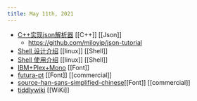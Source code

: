 ```yaml
---
title: May 11th, 2021
---
```


- [C++实现json解析器](https://zhuanlan.zhihu.com/json-tutorial) [[C++]] [[Json]]
	- https://github.com/miloyip/json-tutorial
- [Shell 设计介绍](https://zhuanlan.zhihu.com/p/24331663) [[linux]] [[Shell]]
- [Shell 使用介绍](https://a-wing.top/shell/2021/05/05/new-shell.html) [[linux]] [[Shell]]
- [IBM+Plex+Mono](https://fonts.google.com/specimen/IBM+Plex+Mono) [[Font]]
- [futura-pt](https://fonts.adobe.com/fonts/futura-pt#fonts-section) [[Font]] [[commercial]]
- [source-han-sans-simplified-chinese](https://fonts.adobe.com/fonts/source-han-sans-simplified-chinese)[[Font]] [[commercial]]
- [tiddlywiki](https://tiddlywiki.com/) [[WiKi]]